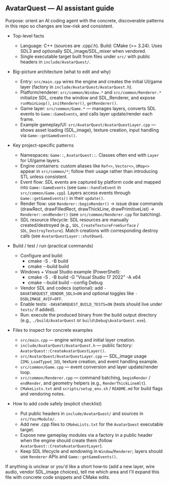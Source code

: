 ## AvatarQuest — AI assistant guide

Purpose: orient an AI coding agent with the concrete, discoverable patterns in this repo so changes are low-risk and consistent.

- Top-level facts
  - Language: C++ (sources are .cpp/.h). Build: CMake (>= 3.24). Uses SDL3 and optionally SDL_image/SDL_mixer when vendored.
  - Single executable target built from files under `src/` with public headers in `include/AvatarQuest/`.

- Big-picture architecture (what to edit and why)
  - Entry: `src/main.cpp` wires the engine and creates the initial UI/game layer (factory in `include/AvatarQuest/AvatarQuest.h`).
  - Platform/renderer: `src/common/Window.*` and `src/common/Renderer.*` initialize SDL, create the window and SDL_Renderer, and expose `runMainLoop()`, `initRenderer()`, `getRenderer()`.
  - Game layer: `src/common/Game.*` — manages layers, converts SDL events to `Game::GameEvents`, and calls layer update/render each frame.
  - Example gameplay/UI: `src/AvatarQuest/AvatarQuestLayer.cpp` — shows asset loading (SDL_image), texture creation, input handling via `Game::getGameEvents()`.

- Key project-specific patterns
  - Namespaces: `Game::`, `AvatarQuest::`. Classes often end with `Layer` for UI/game layers.
  - Engine containers: custom aliases like `Ref<>`, `Vector<>`, `UMap<>` appear in `src/common/*`; follow their usage rather than introducing STL unless consistent.
  - Event flow: SDL events are captured by platform code and mapped into `Game::GameEvents` (see `Game::handleEvent` in `src/common/Game.cpp`). Layers access events through `Game::getGameEvents()` in their `update()`.
  - Render flow: use `Renderer::beginRender()` -> issue draw commands (drawRect, drawFilledRect, drawThickLine, drawPrimitiveList) -> `Renderer::endRender()` (see `src/common/Renderer.cpp` for batching).
  - SDL resource lifecycle: SDL resources are manually created/destroyed (e.g., `SDL_CreateTextureFromSurface` / `SDL_DestroyTexture`). Match creations with corresponding destroy calls (see `AvatarQuestLayer::shutDown`).

- Build / test / run (practical commands)
  - Configure and build:
    - cmake -S . -B build
    - cmake --build build
  - Windows + Visual Studio example (PowerShell):
    - cmake -S . -B build -G "Visual Studio 17 2022" -A x64
    - cmake --build build --config Debug
  - Vendor SDL and codecs (optional): add `-DAVATARQUEST_VENDOR_SDL3=ON` and optional toggles like `-DSDLIMAGE_AVIF=OFF`.
  - Enable tests: `-DAVATARQUEST_BUILD_TESTS=ON` (tests should live under `tests/` if added).
  - Run: execute the produced binary from the build output directory (e.g., `./build/AvatarQuest` or `build\Debug\AvatarQuest.exe`).

- Files to inspect for concrete examples
  - `src/main.cpp` — engine wiring and initial layer creation.
  - `include/AvatarQuest/AvatarQuest.h` — public factory: `AvatarQuest::CreateAvatarQuestLayer()`.
  - `src/AvatarQuest/AvatarQuestLayer.cpp` — SDL_image usage (`IMG_LoadTyped_IO`), texture creation, and event handling example.
  - `src/common/Game.cpp` — event conversion and layer update/render loop.
  - `src/common/Renderer.cpp` — command batching, `beginRender` / `endRender`, and geometry helpers (e.g., `RenderThickLineAlt`).
  - `CMakeLists.txt` and `scripts/setup_env.sh` / `README.md` for build flags and vendoring notes.

- How to add code safely (explicit checklist)
  - Put public headers in `include/AvatarQuest/` and sources in `src/YourModule/`.
  - Add new .cpp files to `CMakeLists.txt` for the `AvatarQuest` executable target.
  - Expose new gameplay modules via a factory in a public header when the engine should create them (follow `AvatarQuest::CreateAvatarQuestLayer`).
  - Keep SDL lifecycle and windowing in `Window`/`Renderer`; layers should use `Renderer` APIs and `Game::getGameEvents()`.

If anything is unclear or you'd like a short how‑to (add a new layer, wire audio, vendor SDL_image choices), tell me which area and I'll expand this file with concrete code snippets and CMake edits.
